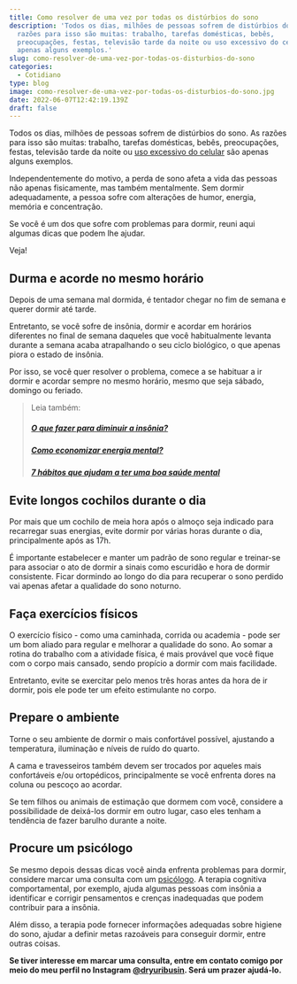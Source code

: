 ```yaml
---
title: Como resolver de uma vez por todas os distúrbios do sono
description: 'Todos os dias, milhões de pessoas sofrem de distúrbios do sono. As
  razões para isso são muitas: trabalho, tarefas domésticas, bebês,
  preocupações, festas, televisão tarde da noite ou uso excessivo do celular são
  apenas alguns exemplos.'
slug: como-resolver-de-uma-vez-por-todas-os-disturbios-do-sono
categories:
  - Cotidiano
type: blog
image: como-resolver-de-uma-vez-por-todas-os-disturbios-do-sono.jpg
date: 2022-06-07T12:42:19.139Z
draft: false
---
```










Todos os dias, milhões de pessoas sofrem de distúrbios do sono. As razões para isso são muitas: trabalho, tarefas domésticas, bebês, preocupações, festas, televisão tarde da noite ou [uso excessivo do celular](https://yuribusin.com.br/como-o-uso-excessivo-do-celular-pode-afetar-sua-vida-negativamente/) são apenas alguns exemplos.

Independentemente do motivo, a perda de sono afeta a vida das pessoas não apenas fisicamente, mas também mentalmente. Sem dormir adequadamente, a pessoa sofre com alterações de humor, energia, memória e concentração.

Se você é um dos que sofre com problemas para dormir, reuni aqui algumas dicas que podem lhe ajudar.

Veja!

## Durma e acorde no mesmo horário

Depois de uma semana mal dormida, é tentador chegar no fim de semana e querer dormir até tarde.

Entretanto, se você sofre de insônia, dormir e acordar em horários diferentes no final de semana daqueles que você habitualmente levanta durante a semana acaba atrapalhando o seu ciclo biológico, o que apenas piora o estado de insônia.

Por isso, se você quer resolver o problema, comece a se habituar a ir dormir e acordar sempre no mesmo horário, mesmo que seja sábado, domingo ou feriado.

> Leia também:
>
> ##### [O que fazer para diminuir a insônia?](https://yuribusin.com.br/diminuir-a-insonia/)
>
> ##### [Como economizar energia mental?](https://yuribusin.com.br/como-economizar-energia-mental/)
>
> ##### [7 hábitos que ajudam a ter uma boa saúde mental](https://yuribusin.com.br/7-habitos-boa-saude-mental/)

## Evite longos cochilos durante o dia

Por mais que um cochilo de meia hora após o almoço seja indicado para recarregar suas energias, evite dormir por várias horas durante o dia, principalmente após as 17h.

É importante estabelecer e manter um padrão de sono regular e treinar-se para associar o ato de dormir a sinais como escuridão e hora de dormir consistente. Ficar dormindo ao longo do dia para recuperar o sono perdido vai apenas afetar a qualidade do sono noturno.

## Faça exercícios físicos

O exercício físico - como uma caminhada, corrida ou academia - pode ser um bom aliado para regular e melhorar a qualidade do sono. Ao somar a rotina do trabalho com a atividade física, é mais provável que você fique com o corpo mais cansado, sendo propício a dormir com mais facilidade.

Entretanto, evite se exercitar pelo menos três horas antes da hora de ir dormir, pois ele pode ter um efeito estimulante no corpo.

## Prepare o ambiente

Torne o seu ambiente de dormir o mais confortável possível, ajustando a temperatura, iluminação e níveis de ruído do quarto.

A cama e travesseiros também devem ser trocados por aqueles mais confortáveis e/ou ortopédicos, principalmente se você enfrenta dores na coluna ou pescoço ao acordar.

Se tem filhos ou animais de estimação que dormem com você, considere a possibilidade de deixá-los dormir em outro lugar, caso eles tenham a tendência de fazer barulho durante a noite.

## Procure um psicólogo

Se mesmo depois dessas dicas você ainda enfrenta problemas para dormir, considere marcar uma consulta com um [psicólogo](https://yuribusin.com.br/pra-que-serve-um-psicologo-clinico/). A terapia cognitiva comportamental, por exemplo, ajuda algumas pessoas com insônia a identificar e corrigir pensamentos e crenças inadequadas que podem contribuir para a insônia.

Além disso, a terapia pode fornecer informações adequadas sobre higiene do sono, ajudar a definir metas razoáveis para conseguir dormir, entre outras coisas.

**Se tiver interesse em marcar uma consulta, entre em contato comigo por meio do meu perfil no Instagram [@dryuribusin](https://www.instagram.com/dryuribusin/). Será um prazer ajudá-lo.**


